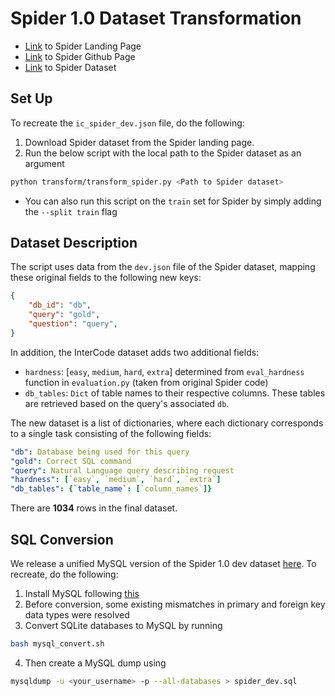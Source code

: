 # Spider 1.0 Dataset Transformation
* [Link](https://yale-lily.github.io/spider) to Spider Landing Page
* [Link](https://github.com/taoyds/spider) to Spider Github Page
* [Link](https://drive.google.com/uc?export=download&id=1TqleXec_OykOYFREKKtschzY29dUcVAQ) to Spider Dataset

## Set Up
To recreate the `ic_spider_dev.json` file, do the following:
1. Download Spider dataset from the Spider landing page.
2. Run the below script with the local path to the Spider dataset as an argument
```sh
python transform/transform_spider.py <Path to Spider dataset>
```
* You can also run this script on the `train` set for Spider by simply adding the `--split train` flag

## Dataset Description
The script uses data from the `dev.json` file of the Spider dataset, mapping these original fields to the following new keys:
```json
{
    "db_id": "db",
    "query": "gold",
    "question": "query",
}
```
In addition, the InterCode dataset adds two additional fields:
* `hardness`: [`easy`, `medium`, `hard`, `extra`] determined from `eval_hardness` function in `evaluation.py` (taken from original Spider code)
* `db_tables`: `Dict` of table names to their respective columns. These tables are retrieved based on the query's associated `db`.

The new dataset is a list of dictionaries, where each dictionary corresponds to a single task consisting of the following fields:
```yml
"db": Database being used for this query
"gold": Correct SQL command
"query": Natural Language query describing request
"hardness": [`easy`, `medium`, `hard`, `extra`]
"db_tables": {`table_name`: [`column_names`]}
```

There are **1034** rows in the final dataset.

## SQL Conversion
We release a unified MySQL version of the Spider 1.0 dev dataset [here](ic_spider_dbs.sql).
To recreate, do the following:
1. Install MySQL following [this](https://dev.mysql.com/doc/refman/8.0/en/installing.html)
2. Before conversion, some existing mismatches in primary and foreign key data types were resolved
3. Convert SQLite databases to MySQL by running
```sh
bash mysql_convert.sh
```
4. Then create a MySQL dump using 
```sh
mysqldump -u <your_username> -p --all-databases > spider_dev.sql
```
